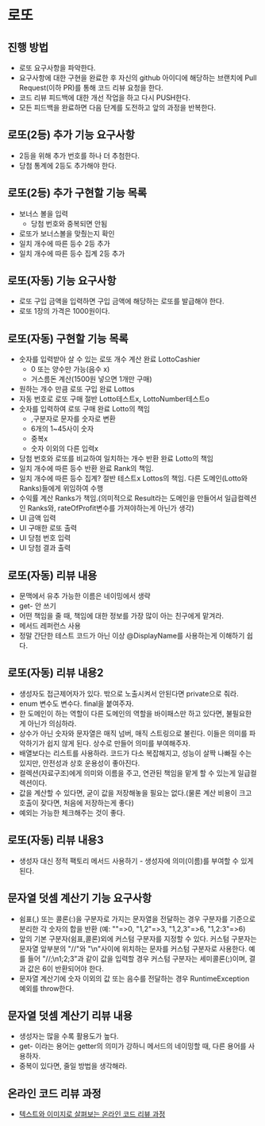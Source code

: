 # 로또
## 진행 방법
* 로또 요구사항을 파악한다.
* 요구사항에 대한 구현을 완료한 후 자신의 github 아이디에 해당하는 브랜치에 Pull Request(이하 PR)를 통해 코드 리뷰 요청을 한다.
* 코드 리뷰 피드백에 대한 개선 작업을 하고 다시 PUSH한다.
* 모든 피드백을 완료하면 다음 단계를 도전하고 앞의 과정을 반복한다.

## 로또(2등) 추가 기능 요구사항
* 2등을 위해 추가 번호를 하나 더 추첨한다.
* 당첨 통계에 2등도 추가해야 한다.

## 로또(2등) 추가 구현할 기능 목록
* 보너스 볼을 입력
  - 당첨 번호와 중복되면 안됨
* 로또가 보너스볼을 맞췄는지 확인
* 일치 개수에 따른 등수 2등 추가
* 일치 개수에 따른 등수 집계 2등 추가

## 로또(자동) 기능 요구사항
* 로또 구입 금액을 입력하면 구입 금액에 해당하는 로또를 발급해야 한다.
* 로또 1장의 가격은 1000원이다.

## 로또(자동) 구현할 기능 목록
* 숫자를 입력받아 살 수 있는 로또 개수 계산           완료 LottoCashier
  - 0 또는 양수만 가능(음수 x)
  - 거스름돈 계산(1500원 넣으면 1개만 구매)
* 원하는 개수 만큼 로또 구입                       완료 Lottos
* 자동 번호로 로또 구매                            절반 Lotto테스트x, LottoNumber테스트o
* 숫자를 입력하여 로또 구매                        완료 Lotto의 책임
  - ,구분자로 문자를 숫자로 변환
  - 6개의 1~45사이 숫자
  - 중복x
  - 숫자 이외의 다른 입력x
* 당첨 번호와 로또를 비교하여 일치하는 개수 반환      완료 Lotto의 책임
* 일치 개수에 따른 등수 반환                       완료 Rank의 책임.
* 일치 개수에 따른 등수 집계?                      절반 테스트x Lottos의 책임. 다른 도메인(Lotto와 Ranks)들에게 위임하여 수행
* 수익률 계산                                    Ranks가 책임.(의미적으로 Result라는 도메인을 만들어서 일급컬렉션인 Ranks와, rateOfProfit변수를 가져야하는게 아닌가 생각)
* UI 금액 입력
* UI 구매한 로또 출력
* UI 당첨 번호 입력
* UI 당첨 결과 출력

## 로또(자동) 리뷰 내용
* 문맥에서 유추 가능한 이름은 네이밍에서 생략
* get- 안 쓰기
* 어떤 책임을 줄 때, 책임에 대한 정보를 가장 많이 아는 친구에게 맡겨라.
* 메서드 레퍼런스 사용
* 정말 간단한 테스트 코드가 아닌 이상 @DisplayName를 사용하는게 이해하기 쉽다.
## 로또(자동) 리뷰 내용2
* 생성자도 접근제어자가 있다. 밖으로 노출시켜서 안된다면 private으로 줘라.
* enum 변수도 변수다. final을 붙여주자.
* 한 도메인이 하는 역할이 다른 도메인의 역할을 바이패스만 하고 있다면, 불필요한게 아닌가 의심하라.
* 상수가 아닌 숫자와 문자열은 매직 넘버, 매직 스트링으로 불린다. 이들은 의미를 파악하기가 쉽지 않게 된다. 상수로 만들어 의미를 부여해주자.
* 배열보다는 리스트를 사용하라. 코드가 다소 복잡해지고, 성능이 살짝 나빠질 수는 있지만, 안전성과 상호 운용성이 좋아진다.
* 컬렉션(자료구조)에게 의미와 이름을 주고, 연관된 책임을 맡게 할 수 있는게 일급컬렉션이다.
* 값을 계산할 수 있다면, 굳이 값을 저장해놓을 필요는 없다.(물론 계산 비용이 크고 호출이 잦다면, 처음에 저장하는게 좋다)
* 예외는 가능한 체크해주는 것이 좋다.
## 로또(자동) 리뷰 내용3
* 생성자 대신 정적 팩토리 메서드 사용하기 - 생성자에 의미(이름)를 부여할 수 있게 된다.


## 문자열 덧셈 계산기 기능 요구사항
* 쉼표(,) 또는 콜론(:)을 구분자로 가지는 문자열을 전달하는 경우 구분자를 기준으로 분리한 각 숫자의 합을 반환 (예: ""=>0, "1,2"=>3, "1,2,3"=>6, "1,2:3"=>6)
* 앞의 기본 구분자(쉼표,콜론)외에 커스텀 구분자를 지정할 수 있다. 커스텀 구분자는 문자열 앞부분의 "//"와 "\n"사이에 위치하는 문자를 커스텀 구분자로 사용한다. 예를 들어 "//;\n1;2;3"과 같이 값을 입력할 경우 커스텀 구분자는 세미콜론(;)이며, 결과 값은 6이 반환되어야 한다.
* 문자열 계산기에 숫자 이외의 값 또는 음수를 전달하는 경우 RuntimeException 예외를 throw한다.

## 문자열 덧셈 계산기 리뷰 내용
* 생성자는 많을 수록 활용도가 높다.
* get- 이라는 용어는 getter의 의미가 강하니 메서드의 네이밍할 때, 다른 용어를 사용하자.
* 중복이 있다면, 줄일 방법을 생각해라.

## 온라인 코드 리뷰 과정
* [텍스트와 이미지로 살펴보는 온라인 코드 리뷰 과정](https://github.com/next-step/nextstep-docs/tree/master/codereview)
